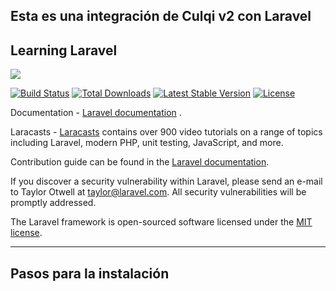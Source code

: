 ## Esta es una integración de Culqi v2 con Laravel

## Learning Laravel
<p align="left" width="200"><img src="https://laravel.com/assets/img/components/logo-laravel.svg"></p>
<p align="left">
<a href="https://travis-ci.org/laravel/framework"><img src="https://travis-ci.org/laravel/framework.svg" alt="Build Status"></a>
<a href="https://packagist.org/packages/laravel/framework"><img src="https://poser.pugx.org/laravel/framework/d/total.svg" alt="Total Downloads"></a>
<a href="https://packagist.org/packages/laravel/framework"><img src="https://poser.pugx.org/laravel/framework/v/stable.svg" alt="Latest Stable Version"></a>
<a href="https://packagist.org/packages/laravel/framework"><img src="https://poser.pugx.org/laravel/framework/license.svg" alt="License"></a>
</p>

Documentation - [Laravel documentation](https://laravel.com/docs) .

Laracasts - [Laracasts](https://laracasts.com) contains over 900 video tutorials on a range of topics including Laravel, modern PHP, unit testing, JavaScript, and more.

Contribution guide can be found in the [Laravel documentation](http://laravel.com/docs/contributions).

If you discover a security vulnerability within Laravel, please send an e-mail to Taylor Otwell at taylor@laravel.com. All security vulnerabilities will be promptly addressed.

The Laravel framework is open-sourced software licensed under the [MIT license](http://opensource.org/licenses/MIT).

***

## Pasos para la instalación
